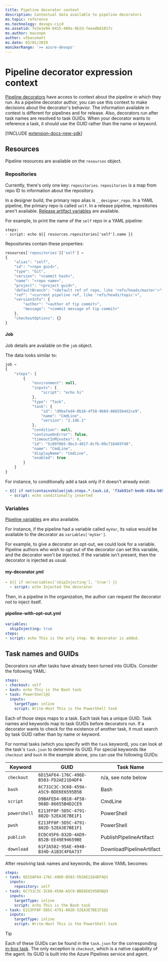 ```yaml
---
title: Pipeline decorator context
description: Contextual data available to pipeline decorators
ms.topic: reference
ms.technology: devops-cicd
ms.assetid: fe3e1e94-0415-400a-9b2d-7eeadb6101fc
ms.author: macoope
author: vtbassmatt
ms.date: 03/01/2019
monikerRange: '>= azure-devops'
---
```


# Pipeline decorator expression context

[Pipeline decorators](add-pipeline-decorator.md) have access to context about the pipeline in which they run.
As a pipeline decorator author, you can use this context to make decisions about the decorator's behavior. The information available in context is different for pipelines and for release.
Also, decorators run after task names are resolved to task GUIDs.
When your decorator wants to reference a task, it should use the GUID rather than the name or keyword.

[!INCLUDE [extension-docs-new-sdk](../../includes/extension-docs-new-sdk.md)]

## Resources

Pipeline resources are available on the `resources` object.

### Repositories

Currently, there's only one key: `repositories`.
`repositories` is a map from repo ID to information about the repository.

In a designer build, the primary repo alias is `__designer_repo`.
In a YAML pipeline, the primary repo is called `self`.
In a release pipeline, repositories aren't available.
[Release artifact variables](https://docs.microsoft.com/azure/devops/pipelines/release/variables?view=azure-devops&tabs=batch) are available.

For example, to print the name of the `self` repo in a YAML pipeline:
```
steps:
- script: echo ${{ resources.repositories['self'].name }}
```

Repositories contain these properties:

```javascript
resources['repositories']['self'] =
{
	"alias": "self",
	"id": "<repo guid>",
	"type": "Git",
	"version": "<commit hash>",
	"name": "<repo name>",
	"project": "<project guid>",
	"defaultBranch": "<default ref of repo, like 'refs/heads/master'>",
	"ref": "<current pipeline ref, like 'refs/heads/topic'>",
	"versionInfo": {
		"author": "<author of tip commit>",
		"message": "<commit message of tip commit>"
	},
	"checkoutOptions": {}
}
```


#### Job

Job details are available on the `job` object.

The data looks similar to:

```javascript
job = 
{
	"steps": [
		{
			"environment": null,
			"inputs": {
				"script": "echo hi"
			},
			"type": "Task",
			"task": {
				"id": "d9bafed4-0b18-4f58-968d-86655b4d2ce9",
				"name": "CmdLine",
				"version": "2.146.1"
			},
			"condition": null,
			"continueOnError": false,
			"timeoutInMinutes": 0,
			"id": "5c09f0b5-9bc3-401f-8cfb-09c716403f48",
			"name": "CmdLine",
			"displayName": "CmdLine",
			"enabled": true
		}
	]
}
```

For instance, to conditionally add a task only if it doesn't already exist:

```yaml
- ${{ if not(containsValue(job.steps.*.task.id, 'f3ab91e7-bed6-436a-b651-399a66fe6c2a')) }}:
  - script: echo conditionally inserted
```

### Variables

[Pipeline variables](../../pipelines/process/variables.md) are also available.

For instance, if the pipeline had a variable called `myVar`, its value would be available to the decorator as `variables['myVar']`.

For example, to give a decorator an opt-out, we could look for a variable.
Pipeline authors who wish to opt out of the decorator can set this variable, and the decorator won't be injected.
If the variable isn't present, then the decorator is injected as usual.

#### my-decorator.yml
```yaml
- ${{ if ne(variables['skipInjecting'], 'true') }}
  - script: echo Injected the decorator
```

Then, in a pipeline in the organization, the author can request the decorator not to inject itself.

#### pipeline-with-opt-out.yml
```yaml
variables:
  skipInjecting: true
steps:
- script: echo This is the only step. No decorator is added.
```

## Task names and GUIDs

Decorators run after tasks have already been turned into GUIDs.
Consider the following YAML:

```yaml
steps:
- checkout: self
- bash: echo This is the Bash task
- task: PowerShell@2
  inputs:
    targetType: inline
    script: Write-Host This is the PowerShell task
```

Each of those steps maps to a task.
Each task has a unique GUID.
Task names and keywords map to task GUIDs before decorators run.
If a decorator wants to check for the existence of another task, it must search by task GUID rather than by name or keyword.

For normal tasks (which you specify with the `task` keyword), you can look at the task's `task.json` to determine its GUID.
For special keywords like `checkout` and `bash` in the example above, you can use the following GUIDs:

| Keyword      | GUID                                   | Task Name |
|--------------|----------------------------------------|-----------|
| `checkout`   | `6D15AF64-176C-496D-B583-FD2AE21D4DF4` | n/a, see note below |
| `bash`       | `6C731C3C-3C68-459A-A5C9-BDE6E6595B5B` | Bash |
| `script`     | `D9BAFED4-0B18-4F58-968D-86655B4D2CE9` | CmdLine |
| `powershell` | `E213FF0F-5D5C-4791-802D-52EA3E7BE1F1` | PowerShell |
| `pwsh`       | `E213FF0F-5D5C-4791-802D-52EA3E7BE1F1` | PowerShell |
| `publish`    | `ECDC45F6-832D-4AD9-B52B-EE49E94659BE` | PublishPipelineArtifact |
| `download`   | `61F2A582-95AE-4948-B34D-A1B3C4F6A737` | DownloadPipelineArtifact |

After resolving task names and keywords, the above YAML becomes:

```yaml
steps:
- task: 6D15AF64-176C-496D-B583-FD2AE21D4DF4@1
  inputs:
    repository: self
- task: 6C731C3C-3C68-459A-A5C9-BDE6E6595B5B@3
  inputs:
    targetType: inline
    script: echo This is the Bash task
- task: E213FF0F-5D5C-4791-802D-52EA3E7BE1F1@2
  inputs:
    targetType: inline
    script: Write-Host This is the PowerShell task
```

> [!TIP]
> Each of these GUIDs can be found in the `task.json` for the corresponding [in-box task](https://github.com/microsoft/azure-pipelines-tasks).
> The only exception is `checkout`, which is a native capability of the agent.
> Its GUID is built into the Azure Pipelines service and agent.
